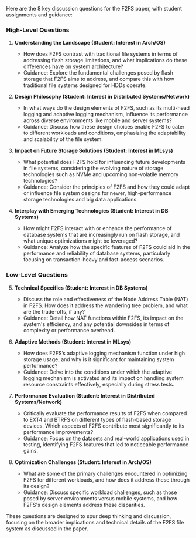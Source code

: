 Here are the 8 key discussion questions for the F2FS paper, with student assignments and guidance:

### High-Level Questions
1. **Understanding the Landscape (Student: Interest in Arch/OS)**
   - How does F2FS contrast with traditional file systems in terms of addressing flash storage limitations, and what implications do these differences have on system architecture?
   - Guidance: Explore the fundamental challenges posed by flash storage that F2FS aims to address, and compare this with how traditional file systems designed for HDDs operate.

2. **Design Philosophy (Student: Interest in Distributed Systems/Network)**
   - In what ways do the design elements of F2FS, such as its multi-head logging and adaptive logging mechanism, influence its performance across diverse environments like mobile and server systems?
   - Guidance: Discuss how these design choices enable F2FS to cater to different workloads and conditions, emphasizing the adaptability and scalability of the file system.

3. **Impact on Future Storage Solutions (Student: Interest in MLsys)**
   - What potential does F2FS hold for influencing future developments in file systems, considering the evolving nature of storage technologies such as NVMe and upcoming non-volatile memory technologies?
   - Guidance: Consider the principles of F2FS and how they could adapt or influence file system designs for newer, high-performance storage technologies and big data applications.

4. **Interplay with Emerging Technologies (Student: Interest in DB Systems)**
   - How might F2FS interact with or enhance the performance of database systems that are increasingly run on flash storage, and what unique optimizations might be leveraged?
   - Guidance: Analyze how the specific features of F2FS could aid in the performance and reliability of database systems, particularly focusing on transaction-heavy and fast-access scenarios.

### Low-Level Questions
5. **Technical Specifics (Student: Interest in DB Systems)**
   - Discuss the role and effectiveness of the Node Address Table (NAT) in F2FS. How does it address the wandering tree problem, and what are the trade-offs, if any?
   - Guidance: Detail how NAT functions within F2FS, its impact on the system's efficiency, and any potential downsides in terms of complexity or performance overhead.

6. **Adaptive Methods (Student: Interest in MLsys)**
   - How does F2FS’s adaptive logging mechanism function under high storage usage, and why is it significant for maintaining system performance?
   - Guidance: Delve into the conditions under which the adaptive logging mechanism is activated and its impact on handling system resource constraints effectively, especially during stress tests.

7. **Performance Evaluation (Student: Interest in Distributed Systems/Network)**
   - Critically evaluate the performance results of F2FS when compared to EXT4 and BTRFS on different types of flash-based storage devices. Which aspects of F2FS contribute most significantly to its performance improvements?
   - Guidance: Focus on the datasets and real-world applications used in testing, identifying F2FS features that led to noticeable performance gains.

8. **Optimization Challenges (Student: Interest in Arch/OS)**
   - What are some of the primary challenges encountered in optimizing F2FS for different workloads, and how does it address these through its design?
   - Guidance: Discuss specific workload challenges, such as those posed by server environments versus mobile systems, and how F2FS's design elements address these disparities.

These questions are designed to spur deep thinking and discussion, focusing on the broader implications and technical details of the F2FS file system as discussed in the paper.